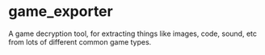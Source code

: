 # game_exporter
A game decryption tool, for extracting things like images, code, sound, etc from lots of different common game types.
